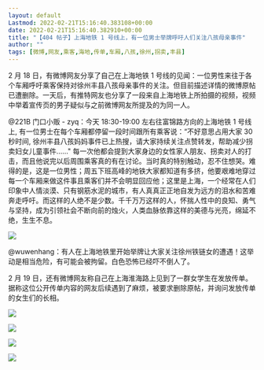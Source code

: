 ```yaml
---
layout: default
Lastmod: 2022-02-21T15:16:40.383108+00:00
date: 2022-02-21T15:16:40.382910+00:00
title: "【404 帖子】上海地铁 1 号线上，有一位男士举牌呼吁人们关注八孩母亲事件"
author: ""
tags: [微博,网友,乘客,海地,传单,车厢,八孩,徐州,拐卖,丰县]
---
```


2 月 18 日，有微博网友分享了自己在上海地铁 1 号线的见闻：一位男性来往于各个车厢呼吁乘客保持对徐州丰县八孩母亲事件的关注。但目前描述详情的微博原帖已遭删除。一天后，有推特网友也分享了一段来自上海地铁上所拍摄的视频，视频中举着宣传页的男子疑似与之前微博网友所提及的为同一人。

@221B 门口小贩 - zyq：今天 18:30-19:00 左右往富锦路方向的上海地铁 1 号线上, 有一位男士在每个车厢都停留一段时间跟所有乘客说：“不好意思占用大家 30 秒时间, 徐州丰县八孩妈妈事件已上热搜，请大家持续关注点赞转发，帮助减少拐卖妇女儿童事件……" 每一次他都会提到大家身边的女性家人朋友、拐卖对人的打击，而且他说完以后周围乘客真的有在讨论。当时真的特别触动，忍不住想哭。难得的是，这是一位男性；周五下班高峰的地铁大家都知道有多挤，他要艰难地穿过每一个车厢来做这件事且乘客们并不会明显回应他；这里是上海，一个经常在人们印象中人情淡漠、只有钢筋水泥的城市，有人真真正正地自发为远方的泪水和苦难奔走呼吁。而这样的人绝不是少数。千千万万这样的人，怀揣人性中的良知、勇气与坚持，成为引领社会不断向前的烛火，人类血脉依靠这样的美德与光亮，绵延不绝，生生不息。

![](https://images.weserv.nl/?url=https%3A//chinadigitaltimes.net/chinese/files/2022/02/image-1645423759357.png)

@wuwenhang：有人在上海地铁里开始举牌让大家关注徐州铁链女的遭遇！这举动是相当危险，有可能会被拘留。白色恐怖已经吓不倒人了。

2 月 19 日，还有微博网友称自己在上海淮海路上见到了一群女学生在发放传单。据称这位公开传单内容的网友后续遇到了麻烦，被要求删除原帖，并询问发放传单的女生们的长相。

![](https://images.weserv.nl/?url=https%3A//chinadigitaltimes.net/chinese/files/2022/02/image-1645425664445.png)

![](https://images.weserv.nl/?url=https%3A//chinadigitaltimes.net/chinese/files/2022/02/image-1645425338400.png)

  

![](https://images.weserv.nl/?url=https%3A//chinadigitaltimes.net/chinese/files/2022/02/image-1645425555911.png)

  

![](https://images.weserv.nl/?url=https%3A//chinadigitaltimes.net/chinese/files/2022/02/image-1645425574720.png)

